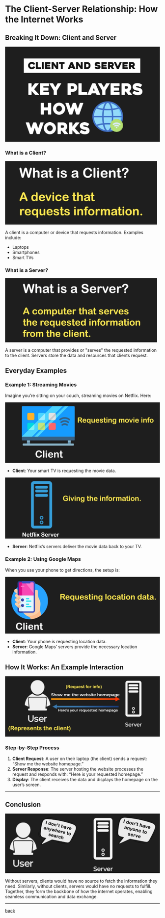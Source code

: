 # **The Client-Server Relationship: How the Internet Works**

## **Breaking It Down: Client and Server**

![05.png](img/05.png)

### **What is a Client?**

![06.png](img/06.png)

A client is a computer or device that requests information. Examples include:

* Laptops  
* Smartphones  
* Smart TVs

### **What is a Server?**

![07.png](img/07.png)

A server is a computer that provides or "serves" the requested information to the client. Servers store the data and resources that clients request.


## **Everyday Examples**

### **Example 1: Streaming Movies**

Imagine you’re sitting on your couch, streaming movies on Netflix. Here:

![08.png](img/08.png)

* **Client**: Your smart TV is requesting the movie data.
 
![09.png](img/09.png)

* **Server**: Netflix’s servers deliver the movie data back to your TV.

### **Example 2: Using Google Maps**

When you use your phone to get directions, the setup is:

![10.png](img/10.png)

* **Client**: Your phone is requesting location data.  
* **Server**: Google Maps’ servers provide the necessary location information.

## **How It Works: An Example Interaction**

![11.png](img/11.png)

### **Step-by-Step Process**

1. **Client Request**: A user on their laptop (the client) sends a request: “Show me the website homepage.”  
2. **Server Response**: The server hosting the website processes the request and responds with: “Here is your requested homepage.”  
3. **Display**: The client receives the data and displays the homepage on the user’s screen.

---
## **Conclusion**

![12.png](img/12.png)

Without servers, clients would have no source to fetch the information they need. Similarly, without clients, servers would have no requests to fulfill. Together, they form the backbone of how the internet operates, enabling seamless communication and data exchange.


---

[back](../README.md)